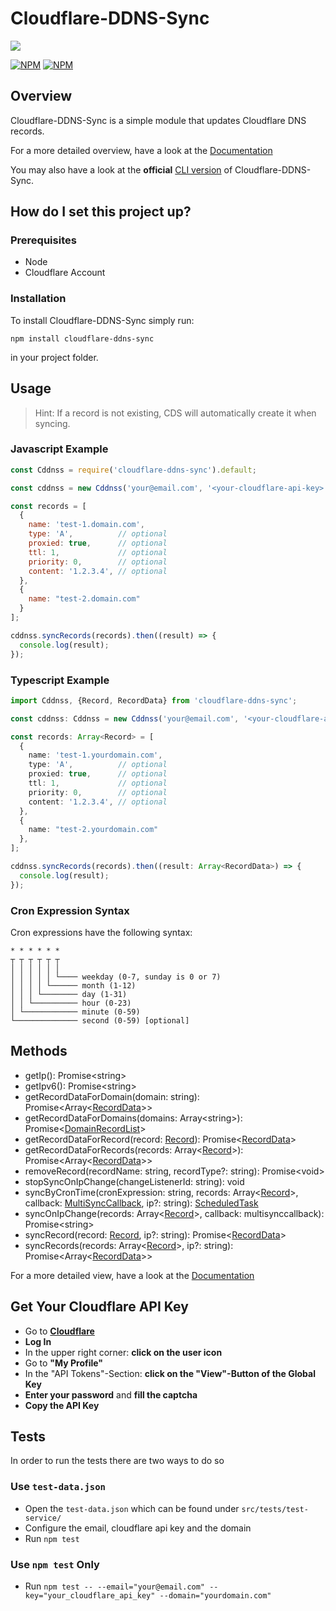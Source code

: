 # Cloudflare-DDNS-Sync

![](https://github.com/SteffenKn/Cloudflare-ddns-sync/workflows/Test-Workflow/badge.svg)

[![NPM](https://nodei.co/npm/cloudflare-ddns-sync.png)](https://www.npmjs.com/package/cloudflare-ddns-sync)
[![NPM](https://nodei.co/npm/cloudflare-ddns-sync-cli.png)](https://www.npmjs.com/package/cloudflare-ddns-sync-cli)

## Overview

Cloudflare-DDNS-Sync is a simple module that updates Cloudflare DNS records.

For a more detailed overview, have a look at the [Documentation](https://cddnss.knaup.pw/)

You may also have a look at the **official** [CLI version](https://www.npmjs.com/package/cloudflare-ddns-sync-cli) of Cloudflare-DDNS-Sync.

## How do I set this project up?

### Prerequisites

- Node
- Cloudflare Account

### Installation

To install Cloudflare-DDNS-Sync simply run:

```
npm install cloudflare-ddns-sync
```

in your project folder.

## Usage

> Hint: If a record is not existing, CDS will automatically create it when
syncing.

### Javascript Example

```javascript
const Cddnss = require('cloudflare-ddns-sync').default;

const cddnss = new Cddnss('your@email.com', '<your-cloudflare-api-key>');

const records = [
  {
    name: 'test-1.domain.com',
    type: 'A',          // optional
    proxied: true,      // optional
    ttl: 1,             // optional
    priority: 0,        // optional
    content: '1.2.3.4', // optional
  },
  {
    name: "test-2.domain.com"
  }
];

cddnss.syncRecords(records).then((result) => {
  console.log(result);
});
```

### Typescript Example

```typescript
import Cddnss, {Record, RecordData} from 'cloudflare-ddns-sync';

const cddnss: Cddnss = new Cddnss('your@email.com', '<your-cloudflare-api-key>');

const records: Array<Record> = [
  {
    name: 'test-1.yourdomain.com',
    type: 'A',          // optional
    proxied: true,      // optional
    ttl: 1,             // optional
    priority: 0,        // optional
    content: '1.2.3.4', // optional
  },
  {
    name: "test-2.yourdomain.com"
  },
];

cddnss.syncRecords(records).then((result: Array<RecordData>) => {
  console.log(result);
});
```

### Cron Expression Syntax

Cron expressions have the following syntax:

```
* * * * * *
┬ ┬ ┬ ┬ ┬ ┬
│ │ │ │ │ │
│ │ │ │ │ └──── weekday (0-7, sunday is 0 or 7)
│ │ │ │ └────── month (1-12)
│ │ │ └──────── day (1-31)
│ │ └────────── hour (0-23)
│ └──────────── minute (0-59)
└────────────── second (0-59) [optional]
```

## Methods

- getIp(): Promise\<string\>
- getIpv6(): Promise\<string\>
- getRecordDataForDomain(domain: string): Promise\<Array\<[RecordData](https://cddnss.knaup.pw/types/recorddata)\>\>
- getRecordDataForDomains(domains: Array\<string\>): Promise\<[DomainRecordList](https://cddnss.knaup.pw/types/domainrecordlist)\>
- getRecordDataForRecord(record: [Record](https://cddnss.knaup.pw/types/record)): Promise\<[RecordData](https://cddnss.knaup.pw/types/recorddata)\>
- getRecordDataForRecords(records: Array\<[Record](https://cddnss.knaup.pw/types/record)\>): Promise\<Array\<[RecordData](https://cddnss.knaup.pw/types/recorddata)\>\>
- removeRecord(recordName: string, recordType?: string): Promise\<void\>
- stopSyncOnIpChange(changeListenerId: string): void
- syncByCronTime(cronExpression: string, records: Array\<[Record](https://cddnss.knaup.pw/types/recorddata)\>, callback: [MultiSyncCallback](https://cddnss.knaup.pw/types/multisynccallback), ip?: string): [ScheduledTask](https://www.npmjs.com/package/node-cron#scheduledtask-methods)
- syncOnIpChange(records: Array\<[Record](https://cddnss.knaup.pw/types/record)\>, callback: multisynccallback): Promise\<string\>
- syncRecord(record: [Record](https://cddnss.knaup.pw/types/record), ip?: string): Promise\<[RecordData](https://cddnss.knaup.pw/types/recorddata)\>
- syncRecords(records: Array\<[Record](https://cddnss.knaup.pw/types/record)\>, ip?: string): Promise\<Array\<[RecordData](https://cddnss.knaup.pw/types/recorddata)\>\>

For a more detailed view, have a look at the [Documentation](https://cddnss.knaup.pw/)

## Get Your Cloudflare API Key

- Go to **[Cloudflare](https://www.cloudflare.com)**
- **Log In**
- In the upper right corner: **click on the user icon**
- Go to **"My Profile"**
- In the "API Tokens"-Section: **click on the "View"-Button of the Global Key**
- **Enter your password** and **fill the captcha**
- **Copy the API Key**

## Tests

In order to run the tests there are two ways to do so

### Use `test-data.json`

- Open the `test-data.json` which can be found under `src/tests/test-service/`
- Configure the email, cloudflare api key and the domain
- Run `npm test`

### Use `npm test` Only

- Run `npm test -- --email="your@email.com" --key="your_cloudflare_api_key" --domain="yourdomain.com"`
